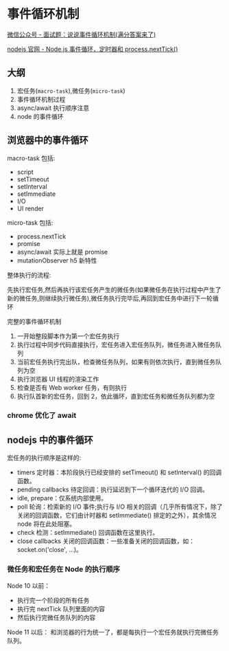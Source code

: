 # 事件循环机制

[微信公众号 - 面试题：说说事件循环机制(满分答案来了)](https://mp.weixin.qq.com/s/QgfE5Km1xiEkQqADMLmj-Q)

[nodejs 官网 - Node.js 事件循环，定时器和 process.nextTick()](https://nodejs.org/zh-cn/docs/guides/event-loop-timers-and-nexttick/#node-js-process-nexttick)

## 大纲

1. 宏任务(`macro-task`),微任务(`micro-task`)
2. 事件循环机制过程
3. async/await 执行顺序注意
4. node 的事件循环

## 浏览器中的事件循环

macro-task 包括:

- script
- setTimeout
- setInterval
- setImmediate
- I/O
- UI render

micro-task 包括:

- process.nextTick
- promise
- async/await 实际上就是 promise
- mutationObserver h5 新特性

整体执行的流程:

先执行宏任务,然后再执行该宏任务产生的微任务(如果微任务在执行过程中产生了新的微任务,则继续执行微任务),微任务执行完毕后,再回到宏任务中进行下一轮循环

完整的事件循环机制

1. 一开始整段脚本作为第一个宏任务执行
2. 执行过程中同步代码直接执行，宏任务进入宏任务队列，微任务进入微任务队列
3. 当前宏任务执行完出队，检查微任务队列，如果有则依次执行，直到微任务队列为空
4. 执行浏览器 UI 线程的渲染工作
5. 检查是否有 Web worker 任务，有则执行
6. 执行队首新的宏任务，回到 2，依此循环，直到宏任务和微任务队列都为空

### chrome 优化了 await

## nodejs 中的事件循环

宏任务的执行顺序是这样的:

- timers 定时器：本阶段执行已经安排的 setTimeout() 和 setInterval() 的回调函数。
- pending callbacks 待定回调：执行延迟到下一个循环迭代的 I/O 回调。
- idle, prepare：仅系统内部使用。
- poll 轮询：检索新的 I/O 事件;执行与 I/O 相关的回调（几乎所有情况下，除了关闭的回调函数，它们由计时器和 setImmediate() 排定的之外），其余情况 node 将在此处阻塞。
- check 检测：setImmediate() 回调函数在这里执行。
- close callbacks 关闭的回调函数：一些准备关闭的回调函数，如：socket.on('close', ...)。

### 微任务和宏任务在 Node 的执行顺序

Node 10 以前：

- 执行完一个阶段的所有任务
- 执行完 nextTick 队列里面的内容
- 然后执行完微任务队列的内容

Node 11 以后： 和浏览器的行为统一了，都是每执行一个宏任务就执行完微任务队列。
